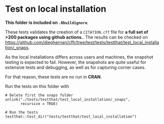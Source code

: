 # Test on local installation

**This folder is included on `.Rbuildignore`**. 

These tests validates the creation of a `CITATION.cff` file for 
**a full set of >200 packages using github actions.**. The results can be checked on  https://github.com/dieghernan/cffr/tree/test/tests/testthat/test_local_installation/_snaps.

As the local installations differs across users and machines, the snapshot testing is expected to fail. However, the snapshots are quite useful for extensive tests and debugging, as well as for 
capturing corner cases.
 

For that reason, these tests are no run in **CRAN**.

Run the tests on this folder with 

```
# Delete first the snaps folder
unlink("./tests/testthat/test_local_installation/_snaps", 
       recursive = TRUE)

# Run the tests
testthat::test_dir("tests/testthat/test_local_installation")

```

